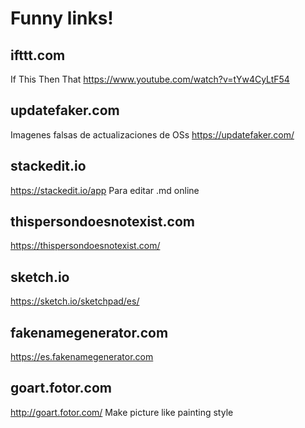 # Funny links!


## ifttt.com
 If This Then That
 https://www.youtube.com/watch?v=tYw4CyLtF54

## updatefaker.com
 Imagenes falsas de actualizaciones de OSs
 https://updatefaker.com/

## stackedit.io
 https://stackedit.io/app
 Para editar .md online

## thispersondoesnotexist.com
 https://thispersondoesnotexist.com/

## sketch.io
 https://sketch.io/sketchpad/es/

## fakenamegenerator.com
 https://es.fakenamegenerator.com

## goart.fotor.com
 http://goart.fotor.com/
 Make picture like painting style

